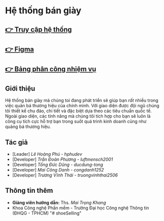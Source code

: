 # Hệ thống bán giày

## [ 👉 Truy cập hệ thống](https://hphudev.github.io/shoeSelling/)
## [ 👉 Figma](https://www.figma.com/file/N7o0c2QoJnQ4f9Q4hdMFpx/Figma_GiaoTiepNguoiMay)
## [ 👉 Bảng phân công nhiệm vụ](https://trello.com/b/vCWGv1aQ/d%E1%BB%B1-%C3%A1n-website-b%C3%A1n-gi%C3%A0y-giao-ti%E1%BA%BFp-ng%C6%B0%E1%BB%9Di-m%C3%A1y)
## Giới thiệu
Hệ thống bán giày mà chúng toi đang phát triển sẽ giúp bạn *rất* nhiều trong việc quản bá thương hiệu của chính mình. Với giao diện được đội ngũ chúng tôi thiết kế chu đáo, chi tiết và đặc biệt dựa theo các tiêu chuẩn quốc tế. Ngoài giao diện, các tính năng mà chúng tôi tích hợp cho bạn sẽ luôn là công cụ tích cực hỗ trợ bạn trong suốt quá trình kinh doanh cũng như quảng bá thương hiệu.

## Tác giả
  - [Leader] *Lê Hoàng Phú - hphudev*
  - [Developer] *Trần Đoàn Phương -  luftmensch2001* 
  - [Developer] *Tống Đức Dũng -  ducdung-tong*
  - [Developer] *Mai Công Danh - congdanh1252*
  - [Developer] *Trương Vĩnh Thái - truongvinhthai2506*
## Thông tin thêm
  - **Giảng viên hướng dẫn:** Ths. *Mai Trọng Khang*
  - Khoa Công nghệ Phần mềm - Trường Đại học Công nghệ Thông tin (ĐHQG - TPHCM)
"# shoeSelling" 
